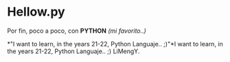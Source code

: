 # Hellow.py
Por fin, poco a poco, con **PYTHON** *(mi favorito..)*

*"I want to learn, in the years 21-22, Python Languaje.. ;)"*I want to learn, in the years 21-22, Python Languaje.. ;)
  LiMengY.
